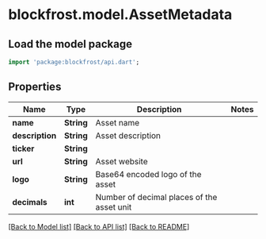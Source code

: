 # blockfrost.model.AssetMetadata

## Load the model package
```dart
import 'package:blockfrost/api.dart';
```

## Properties
Name | Type | Description | Notes
------------ | ------------- | ------------- | -------------
**name** | **String** | Asset name | 
**description** | **String** | Asset description | 
**ticker** | **String** |  | 
**url** | **String** | Asset website | 
**logo** | **String** | Base64 encoded logo of the asset | 
**decimals** | **int** | Number of decimal places of the asset unit | 

[[Back to Model list]](../README.md#documentation-for-models) [[Back to API list]](../README.md#documentation-for-api-endpoints) [[Back to README]](../README.md)


